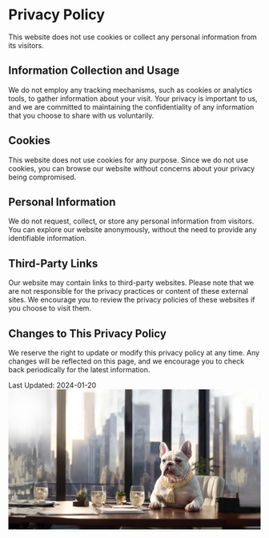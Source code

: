 # Privacy Policy

This website does not use cookies or collect any personal information from its visitors.

## Information Collection and Usage

We do not employ any tracking mechanisms, such as cookies or analytics tools, to gather information about your visit. Your privacy is important to us, and we are committed to maintaining the confidentiality of any information that you choose to share with us voluntarily.

## Cookies

This website does not use cookies for any purpose. Since we do not use cookies, you can browse our website without concerns about your privacy being compromised.

## Personal Information

We do not request, collect, or store any personal information from visitors. You can explore our website anonymously, without the need to provide any identifiable information.

## Third-Party Links

Our website may contain links to third-party websites. Please note that we are not responsible for the privacy practices or content of these external sites. We encourage you to review the privacy policies of these websites if you choose to visit them.

## Changes to This Privacy Policy

We reserve the right to update or modify this privacy policy at any time. Any changes will be reflected on this page, and we encourage you to check back periodically for the latest information.

Last Updated: 2024-01-20
![Frenchy bath](public/images/moneyDoug6.png)
